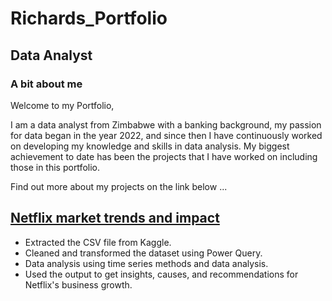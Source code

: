 # Richards_Portfolio

## Data Analyst

### A bit about me

Welcome to my Portfolio, 

I am a data analyst from Zimbabwe with a banking background,  my passion for  data began  in the year 2022, and since then I have continuously worked on  developing my knowledge and skills  in data analysis. My biggest achievement to date has been the projects that I have worked on including those in this portfolio.

Find out more about my projects on the link below ...

## [Netflix market trends and impact](https://github.com/richardmukechiwa/Netflix-Analysis-Project-.git)

- Extracted the CSV file from Kaggle.
- Cleaned and transformed the dataset using Power Query.
- Data analysis using time series methods and data analysis.
- Used the output to get insights, causes, and recommendations for Netflix's business growth.

																			

